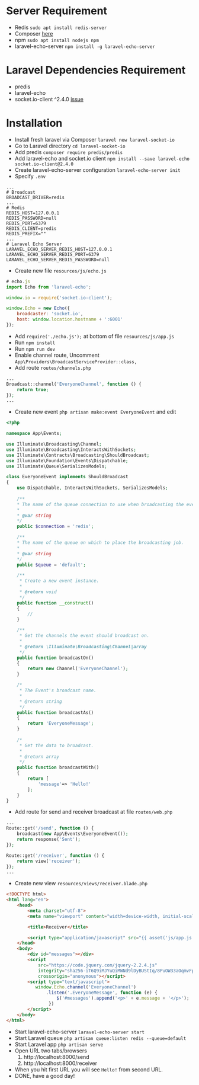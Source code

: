 # Server Requirement
- Redis `sudo apt install redis-server`
- Composer [here](https://getcomposer.org/download/)
- npm `sudo apt install nodejs npm`
- laravel-echo-server `npm install -g laravel-echo-server`

# Laravel Dependencies Requirement
- predis
- laravel-echo
- socket.io-client ^2.4.0 [issue](https://github.com/laravel/echo/issues/237#issuecomment-731308117)

# Installation
- Install fresh laravel via Composer `laravel new laravel-socket-io`
- Go to Laravel directory `cd laravel-socket-io`
- Add predis `composer require predis/predis`
- Add laravel-echo and socket.io client `npm install --save laravel-echo socket.io-client@2.4.0`
- Create laravel-echo-server configuration `laravel-echo-server init`
- Specify `.env`
```
...
# Broadcast
BROADCAST_DRIVER=redis
...
# Redis
REDIS_HOST=127.0.0.1
REDIS_PASSWORD=null
REDIS_PORT=6379
REDIS_CLIENT=predis
REDIS_PREFIX=""
...
# Laravel Echo Server
LARAVEL_ECHO_SERVER_REDIS_HOST=127.0.0.1
LARAVEL_ECHO_SERVER_REDIS_PORT=6379
LARAVEL_ECHO_SERVER_REDIS_PASSWORD=null
```
- Create new file `resources/js/echo.js`
```js
# echo.js
import Echo from 'laravel-echo';

window.io = require('socket.io-client');

window.Echo = new Echo({
    broadcaster: 'socket.io',
    host: window.location.hostname + ':6001'
});
```
- Add `require('./echo.js');` at bottom of file `resources/js/app.js`
- Run `npm install`
- Run `npm run dev`
- Enable channel route, Uncomment `App\Providers\BroadcastServiceProvider::class,`
- Add route `routes/channels.php`
```php
...
Broadcast::channel('EveryoneChannel', function () {
    return true;
});
...
```
- Create new event `php artisan make:event EveryoneEvent` and edit
```php
<?php

namespace App\Events;

use Illuminate\Broadcasting\Channel;
use Illuminate\Broadcasting\InteractsWithSockets;
use Illuminate\Contracts\Broadcasting\ShouldBroadcast;
use Illuminate\Foundation\Events\Dispatchable;
use Illuminate\Queue\SerializesModels;

class EveryoneEvent implements ShouldBroadcast
{
    use Dispatchable, InteractsWithSockets, SerializesModels;
    
    /**
    * The name of the queue connection to use when broadcasting the event.
    *
    * @var string
    */
    public $connection = 'redis';

    /**
    * The name of the queue on which to place the broadcasting job.
    *
    * @var string
    */
    public $queue = 'default';

    /**
     * Create a new event instance.
     *
     * @return void
     */
    public function __construct()
    {
        //
    }

    /**
     * Get the channels the event should broadcast on.
     *
     * @return \Illuminate\Broadcasting\Channel|array
     */
    public function broadcastOn()
    {
        return new Channel('EveryoneChannel');
    }

    /*
     * The Event's broadcast name.
     * 
     * @return string
     */
    public function broadcastAs()
    {
        return 'EveryoneMessage';
    }
    
    /*
     * Get the data to broadcast.
     *
     * @return array
     */
    public function broadcastWith()
    {
        return [
            'message'=> 'Hello!'
        ];
    }
}
```
- Add route for send and receiver broadcast at file `routes/web.php`
```php
...
Route::get('/send', function () {
    broadcast(new App\Events\EveryoneEvent());
    return response('Sent');
});

Route::get('/receiver', function () {
    return view('receiver');
});
...
```
- Create new view `resources/views/receiver.blade.php`
```html
<!DOCTYPE html>
<html lang="en">
    <head>
        <meta charset="utf-8">
        <meta name="viewport" content="width=device-width, initial-scale=1">

        <title>Receiver</title>

        <script type="application/javascript" src="{{ asset('js/app.js') }}"></script>
    </head>
    <body>
        <div id="messages"></div>
        <script
            src="https://code.jquery.com/jquery-2.2.4.js"
            integrity="sha256-iT6Q9iMJYuQiMWNd9lDyBUStIq/8PuOW33aOqmvFpqI="
            crossorigin="anonymous"></script>
        <script type="text/javascript">
           window.Echo.channel('EveryoneChannel')
               .listen('.EveryoneMessage', function (e) {
                   $('#messages').append('<p>' + e.message + '</p>');
                })
        </script>
    </body>
</html>
```
- Start laravel-echo-server `laravel-echo-server start`
- Start Laravel queue `php artisan queue:listen redis --queue=default`
- Start Laravel app `php artisan serve`
- Open URL two tabs/browsers
  1. http://localhost:8000/send
  2. http://localhost:8000/receiver
- When you hit first URL you will see `Hello!` from second URL.
- DONE, have a good day!
